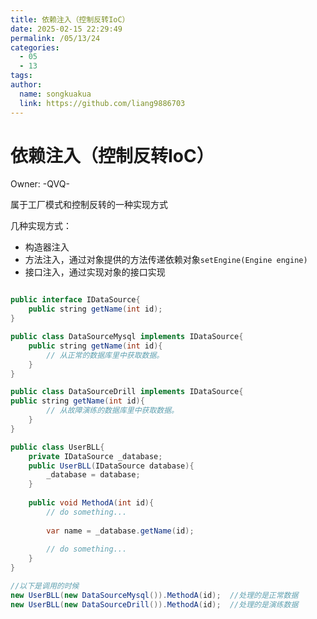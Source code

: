 ```yaml
---
title: 依赖注入（控制反转IoC）
date: 2025-02-15 22:29:49
permalink: /05/13/24
categories: 
  - 05
  - 13
tags: 
author:
  name: songkuakua
  link: https://github.com/liang9886703
---
```

# 依赖注入（控制反转IoC）

Owner: -QVQ-

属于工厂模式和控制反转的一种实现方式

几种实现方式：

- 构造器注入
- 方法注入，通过对象提供的方法传递依赖对象`setEngine(Engine engine)`
- 接口注入，通过实现对象的接口实现

```java

public interface IDataSource{
    public string getName(int id);
}

public class DataSourceMysql implements IDataSource{
    public string getName(int id){
        // 从正常的数据库里中获取数据。
    }
}

public class DataSourceDrill implements IDataSource{
public string getName(int id){
        // 从故障演练的数据库里中获取数据。
    }
}

public class UserBLL{
    private IDataSource _database;
    public UserBLL(IDataSource database){
        _database = database;
    }
    
    public void MethodA(int id){
        // do something...
        
        var name = _database.getName(id);
        
        // do something...
    }
}

//以下是调用的时候
new UserBLL(new DataSourceMysql()).MethodA(id);  //处理的是正常数据
new UserBLL(new DataSourceDrill()).MethodA(id);  //处理的是演练数据
```
